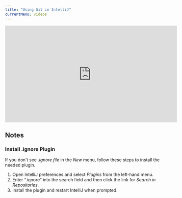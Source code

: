 ```yaml
---
title: "Using Git in IntelliJ"
currentMenu: videos
---
```


<div class="youtube-wrapper"><iframe width="560" height="315" src="https://www.youtube.com/embed/uUzRMOCBorg" frameborder="0" allowfullscreen></iframe></div>

## Notes

### Install .ignore Plugin

If you don't see *.ignore file* in the *New* menu, follow these steps to install the needed plugin.

1. Open IntelliJ preferences and select *Plugins* from the left-hand menu.
2. Enter “.ignore” into the search field and then click the link for *Search in Repositories*.
3. Install the plugin and restart IntelliJ when prompted.
